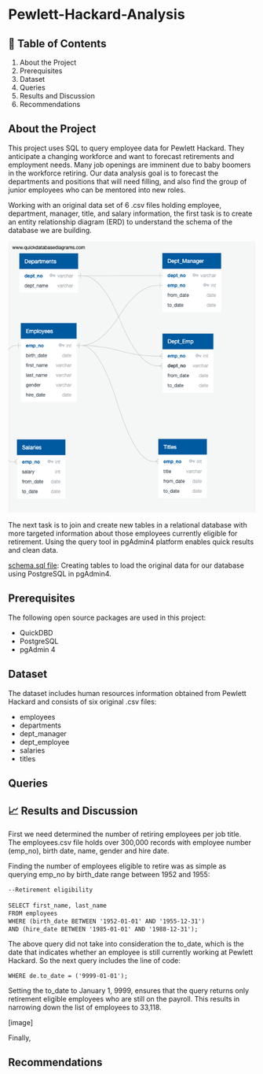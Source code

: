 # Pewlett-Hackard-Analysis


## :book: Table of Contents
1. About the Project
2. Prerequisites
3. Dataset
4. Queries
5. Results and Discussion
6. Recommendations

## About the Project
This project uses SQL to query employee data for Pewlett Hackard. They anticipate a changing workforce and want to forecast retirements and employment needs. Many job openings are imminent due to baby boomers in the workforce retiring. Our data analysis goal is to forecast the departments and positions that will need filling, and also find the group of junior employees who can be mentored into new roles. 

Working with an original data set of 6 .csv files holding employee, department, manager, title, and salary information, the first task is to create an entity relationship diagram (ERD) to understand the schema of the database we are building. 

![image of ERD](https://github.com/EBolinVA/Pewlett-Hackard-Analysis/blob/main/EmployeeDB.png)

The next task is to join and create new tables in a relational database with more targeted information about those employees currently eligible for retirement. Using the query tool in pgAdmin4 platform enables quick results and clean data.

[schema.sql file](https://github.com/EBolinVA/Pewlett-Hackard-Analysis/blob/main/schema.sql): Creating tables to load the original data for our database using PostgreSQL in pgAdmin4.

## Prerequisites
The following open source packages are used in this project:
- QuickDBD
- PostgreSQL
- pgAdmin 4 

## Dataset

The dataset includes human resources information obtained from Pewlett Hackard and consists of six original .csv files:
- employees
- departments
- dept_manager
- dept_employee
- salaries
- titles

## Queries

## :chart_with_upwards_trend: Results and Discussion

First we need determined the number of retiring employees per job title. The employees.csv file holds over 300,000 records with employee number (emp_no), birth date, name, gender and hire date. 

Finding the number of employees eligible to retire was as simple as querying emp_no by birth_date range between 1952 and 1955:

```
--Retirement eligibility

SELECT first_name, last_name
FROM employees
WHERE (birth_date BETWEEN '1952-01-01' AND '1955-12-31')
AND (hire_date BETWEEN '1985-01-01' AND '1988-12-31');
```

The above query did not take into consideration the to_date, which is the date that indicates whether an employee is still currently working at Pewlett Hackard. So the next query includes the line of code:

```
WHERE de.to_date = ('9999-01-01');
```

Setting the to_date to January 1, 9999, ensures that the query returns only retirement eligible employees who are still on the payroll. This results in narrowing down the list of employees to 33,118.

[image]

Finally, 

## Recommendations